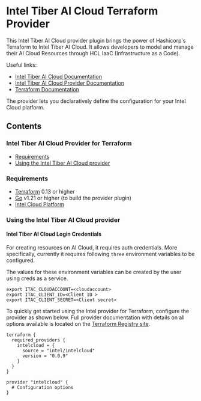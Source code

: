 # Intel Tiber AI Cloud Terraform Provider 

This Intel Tiber AI Cloud provider plugin brings the power of Hashicorp's Terraform to Intel Tiber AI Cloud. It allows developers to model and manage their AI Cloud Resources through HCL IaaC (Infrastructure as a Code).

Useful links:
- [Intel Tiber AI Cloud Documentation](https://console.cloud.intel.com/docs/index.html)
- [Intel Tiber AI Cloud Provider Documentation](https://registry.terraform.io/providers/intel/intelcloud/latest/docs)
- [Terraform Documentation](https://www.terraform.io/docs/language/index.html)
<!-- [Terraform Provider Development](DEVELOPMENT.md) -->

The provider lets you declaratively define the configuration for your Intel Cloud platform.


## Contents

### Intel Tiber AI Cloud Provider for Terraform
  - [Requirements](#requirements)
  - [Using the Intel Tiber AI Cloud provider](#using-the-Intel-Tiber-AI-Cloud-provider)


### Requirements
-	[Terraform](https://www.terraform.io/downloads.html) 0.13 or higher
-	[Go](https://golang.org/doc/install) v1.21 or higher (to build the provider plugin)
- [Intel Cloud Platform](https://ai.cloud.intel.com/)

### Using the Intel Tiber AI Cloud provider

#### Intel Tiber AI Cloud Login Credentials
For creating resources on AI Cloud, it requires auth credentials. More specifically, currently it requires following `three` environment variables to be configured.

The values for these environment variables can be created by the user using creds as a service.

```
export ITAC_CLOUDACCOUNT=<cloudaccount>
export ITAC_CLIENT_ID=<Client ID >
export ITAC_CLIENT_SECRET=<Client secret>
```


To quickly get started using the Intel provider for Terraform, configure the provider as shown below. Full provider documentation with details on all options available is located on the [Terraform Registry site](https://registry.terraform.io/providers/intel/intelcloud/latest/docs).

```hcl
terraform {
  required_providers {
    intelcloud = {
      source = "intel/intelcloud"
      version = "0.0.9"
    }
  }
}

provider "intelcloud" {
  # Configuration options
}
